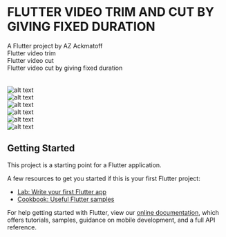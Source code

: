 # FLUTTER VIDEO TRIM AND CUT BY GIVING FIXED DURATION

A Flutter project by AZ Ackmatoff <br>
Flutter video trim<br>
Flutter video cut<br>
Flutter video cut by giving fixed duration<br><br><br>
![alt text](https://github.com/azackmatoff/FLUTTER-VIDEO-TRIM-AND-CUT/blob/master/assets/images/video1.jpg?raw=true)<br>
![alt text](https://github.com/azackmatoff/FLUTTER-VIDEO-TRIM-AND-CUT/blob/master/assets/images/video2.jpg?raw=true)<br>
![alt text](https://github.com/azackmatoff/FLUTTER-VIDEO-TRIM-AND-CUT/blob/master/assets/images/video3.jpg?raw=true)<br>
![alt text](https://github.com/azackmatoff/FLUTTER-VIDEO-TRIM-AND-CUT/blob/master/assets/images/video4.jpg?raw=true)<br>
![alt text](https://github.com/azackmatoff/FLUTTER-VIDEO-TRIM-AND-CUT/blob/master/assets/images/video5.jpg?raw=true)<br>
![alt text](https://github.com/azackmatoff/FLUTTER-VIDEO-TRIM-AND-CUT/blob/master/assets/images/video6.jpg?raw=true)<br>




## Getting Started

This project is a starting point for a Flutter application.

A few resources to get you started if this is your first Flutter project:

- [Lab: Write your first Flutter app](https://flutter.dev/docs/get-started/codelab)
- [Cookbook: Useful Flutter samples](https://flutter.dev/docs/cookbook)

For help getting started with Flutter, view our
[online documentation](https://flutter.dev/docs), which offers tutorials,
samples, guidance on mobile development, and a full API reference.
